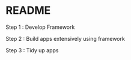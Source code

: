 # README #

Step 1 : Develop Framework

Step 2 : Build apps extensively using framework

Step 3 : Tidy up apps